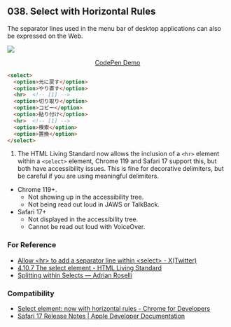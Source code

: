 ## 038. Select with Horizontal Rules

The separator lines used in the menu bar of desktop applications can also be expressed on the Web.

![](https://github.com/takamoso/tipsy/assets/35029412/5e8006ef-dabd-48cf-8fcc-ec92d9c762c3)

<p align="center">
  <a href="https://codepen.io/takamoso/pen/xxmQVbg">CodePen Demo</a>
</p>

```html
<select>
  <option>元に戻す</option>
  <option>やり直す</option>
  <hr>  <!-- [1] -->
  <option>切り取り</option>
  <option>コピー</option>
  <option>貼り付け</option>
  <hr>  <!-- [1] -->
  <option>検索</option>
  <option>置換</option>
</select>
```

1. The HTML Living Standard now allows the inclusion of a `<hr>` element within a `<select>` element, Chrome 119 and Safari 17 support this, but both have accessibility issues. This is fine for decorative delimiters, but be careful if you are using meaningful delimiters.

- Chrome 119+.
  - Not showing up in the accessibility tree.
  - Not being read out loud in JAWS or TalkBack.
- Safari 17+
  - Not displayed in the accessibility tree.
  - Cannot be read out loud with VoiceOver.

### For Reference

- [Allow &lt;hr> to add a separator line within &lt;select> - X(Twitter)](https://x.com/takamosoo/status/1710108534023823649)
- [4.10.7 The select element - HTML Living Standard](https://html.spec.whatwg.org/multipage/form-elements.html#the-select-element)
- [Splitting within Selects — Adrian Roselli](https://adrianroselli.com/2023/10/splitting-within-selects.html)

### Compatibility

- [Select element: now with horizontal rules - Chrome for Developers](https://developer.chrome.com/blog/hr-in-select)
- [Safari 17 Release Notes | Apple Developer Documentation](https://developer.apple.com/documentation/safari-release-notes/safari-17-release-notes#New-Features)

